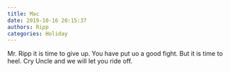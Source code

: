 ```yaml
---
title: Mac
date: 2019-10-16 20:15:37
authors: Ripp
categories: Holiday
---
```


 Mr. Ripp it is time to give up.
You have put uo a good fight. But it is time to heel. Cry Uncle and we will let you ride off.